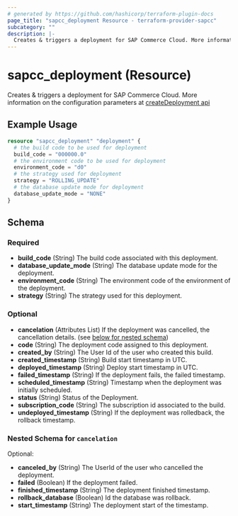 ```yaml
---
# generated by https://github.com/hashicorp/terraform-plugin-docs
page_title: "sapcc_deployment Resource - terraform-provider-sapcc"
subcategory: ""
description: |-
  Creates & triggers a deployment for SAP Commerce Cloud. More information on the configuration parameters at createDeployment api https://help.sap.com/viewer/452dcbb0e00f47e88a69cdaeb87a925d/v1905/en-US/d80fd1dbefff4b8bbbbac66822d4a038.html
---
```


# sapcc_deployment (Resource)

Creates & triggers a deployment for SAP Commerce Cloud. More information on the configuration parameters at [createDeployment api](https://help.sap.com/viewer/452dcbb0e00f47e88a69cdaeb87a925d/v1905/en-US/d80fd1dbefff4b8bbbbac66822d4a038.html)

## Example Usage

```terraform
resource "sapcc_deployment" "deployment" {
  # the build code to be used for deployment
  build_code = "000000.0"
  # the environment code to be used for deployment
  environment_code = "d0"
  # the strategy used for deployment
  strategy = "ROLLING_UPDATE"
  # the database update mode for deployment
  database_update_mode = "NONE"
}
```

<!-- schema generated by tfplugindocs -->
## Schema

### Required

- **build_code** (String) The build code associated with this deployment.
- **database_update_mode** (String) The database update mode for the deployment.
- **environment_code** (String) The environment code of the environment of the deployment.
- **strategy** (String) The strategy used for this deployment.

### Optional

- **cancelation** (Attributes List) If the deployment was cancelled, the cancellation details. (see [below for nested schema](#nestedatt--cancelation))
- **code** (String) The deployment code assigned to this deployment.
- **created_by** (String) The User Id of the user who created this build.
- **created_timestamp** (String) Build start timestamp in UTC.
- **deployed_timestamp** (String) Deploy start timestamp in UTC.
- **failed_timestamp** (String) If the deployment fails, the failed timestamp.
- **scheduled_timestamp** (String) Timestamp when the deployment was initially scheduled.
- **status** (String) Status of the Deployment.
- **subscription_code** (String) The subscription id associated to the build.
- **undeployed_timestamp** (String) If the deployment was rolledback, the rollback timestamp.

<a id="nestedatt--cancelation"></a>
### Nested Schema for `cancelation`

Optional:

- **canceled_by** (String) The UserId of the user who cancelled the deployment.
- **failed** (Boolean) If the deployment failed.
- **finished_timestamp** (String) The deployment finished timestamp.
- **rollback_database** (Boolean) Id the database was rollback.
- **start_timestamp** (String) The deployment start of the timestamp.


